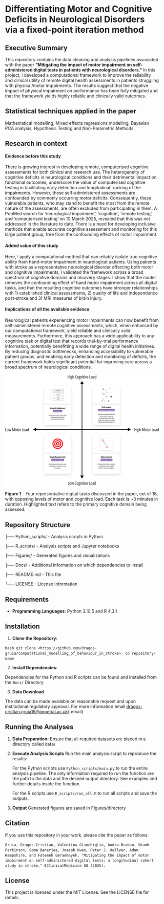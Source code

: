 # Differentiating Motor and Cognitive Deficits in Neurological Disorders via a fixed-point iteration method

## Executive Summary

This repository contains the data cleaning and analysis pipelines associated with the paper **"Mitigating the impact of motor impairment on self-administered digital tests in patients with neurological disorders."** In this project, I developed a computational framework to improve the reliability and clinical utility of remote digital health assessments in patients struggling with physical/motor impairments. The results suggest that the negative impact of physical impairment on performance has been fully mitigated and that the framework yields highly reliable and clinically valid outcomes.

## Statistical techniques applied in the paper

Mathematical modelling, Mixed effects regressions modelling, Bayesian PCA analysis, Hypothesis Testing and Non-Parametric Methods

## Research in context

#### **Evidence before this study**

There is growing interest in developing remote, computerised cognitive assessments for both clinical and research use. The heterogeneity of cognitive deficits in neurological conditions and their detrimental impact on functional outcomes, underscore the value of computerised cognitive testing in facilitating early detection and longitudinal tracking of the impairments. However, these self-administered assessments are confounded by commonly occurring motor deficits. Consequently, these vulnerable patients, who may stand to benefit the most from the remote nature of the assessments, are often excluded from participating in them. A PubMed search for ‘neurological impairment’, ‘cognition’, ‘remote testing’, and ‘computerised testing’ on 10 March 2025, revealed that this was not addressed in the literature to date. There is a need for developing inclusive methods that enable accurate cognitive assessment and monitoring for this large patient group, free from the confounding effects of motor impairment.

#### **Added value of this study**

Here, I apply a computational method that can reliably isolate true cognitive ability from hand-motor impairment in neurological patients. Using patients with stroke as a representative neurological disorder affecting both motor and cognitive impairments, I validated the framework across a broad spectrum of cognitive domains and recovery stages. I show that the model removes the confounding effect of hand motor impairment across all digital tasks, and that the resulting cognitive outcomes have stronger relationships with 1) established clinical assessments, 2) quality of life and independence post-stroke and 3) MRI measures of brain injury.

#### **Implications of all the available evidence**

Neurological patients experiencing motor impairments can now benefit from self-administered remote cognitive assessments, which, when enhanced by our computational framework, yield reliable and clinically valid measurements. Furthermore, this approach has a wide applicability to any cognitive task or digital test that records trial-by-trial performance information, potentially benefitting a wide range of digital health initiatives. By reducing diagnostic bottlenecks, enhancing accessibility to vulnerable patient groups, and enabling early detection and monitoring of deficits, the current framework holds significant potential for improving care across a broad spectrum of neurological conditions.

<p align="center">

<img src="Figures/key tasks graph.png"/>

**Figure 1** - Four representative digital tasks discussed in the paper, out of 18, with opposing levels of motor and cognitive load. Each task is \~3 minutes in duration. Highlighted text refers to the primary cognitive domain being assessed.

</p>

## Repository Structure

├── Python_scripts/ - Analysis scripts in Python

├── R_scripts/ - Analysis scripts and Jupyter notebooks

├── Figures/ - Generated figures and visualizations

├── Docs/ - Additional information on which dependencies to install

├── README.md - This file

└── LICENSE - License information

## Requirements

-   **Programming Languages:** Python 3.10.5 and R 4.3.1

## Installation

1.  **Clone the Repository:**

`bash git clone <https://github.com/dragos-gruia/computational_modelling_of_behaviour_in_stroke>  cd repository-name`

2.  **Install Dependencies:**

Dependencies for the Python and R scripts can be found and installed from the `Docs/` Directory

3.  **Data Download**

The data can be made available on reasonable request and upon institutional regulatory approval. For more information email [dragos-cristian.gruia19\@imperial.ac.uk](mailto:dragos-cristian.gruia19@imperial.ac.uk){.email}

## Running the Analyses

1.  **Data Preparation:** Ensure that all required datasets are placed in a directory called data/

2.  **Execute Analysis Scripts** Run the main analysis script to reproduce the results:

    For the Python scripts use `Python_scripts/main.py` to run the entire analysis pipeline. The only information required to run the function are the path to the data and the desired output directory. See examples and further details inside the function.

    For the R scripts use `R_scripts/run_all.R` to run all scripts and save the outputs.

3.  **Output** Generated figures are saved in Figures/directory

## Citation

If you use this repository in your work, please cite the paper as follows:

`Gruia, Dragos-Cristian, Valentina Giunchiglia, Andra Braban, Niamh Parkinson, Soma Banerjee, Joseph Kwan, Peter J. Hellyer, Adam Hampshire, and Fatemeh Geranmayeh. "Mitigating the impact of motor impairment on self-administered digital tests: a longitudinal cohort study in stroke." EClinicalMedicine 88 (2025).`

## License

This project is licensed under the MIT License. See the LICENSE file for details.
